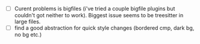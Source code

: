 - [ ] Curent problems is bigfiles (i've tried a couple bigfile plugins but couldn't got neither to work). Biggest issue seems to be treesitter in large files.
- [ ] find a good abstraction for quick style changes (bordered cmp, dark bg, no bg etc.)
